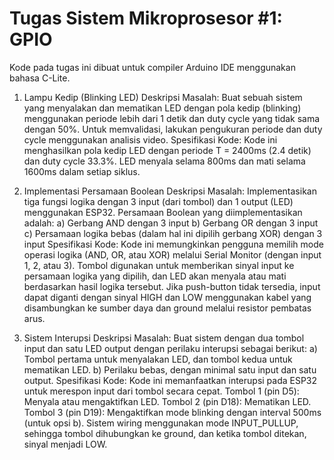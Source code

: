 # Tugas Sistem Mikroprosesor #1: GPIO
Kode pada tugas ini dibuat untuk compiler Arduino IDE menggunakan bahasa C-Lite.

1. Lampu Kedip (Blinking LED)
Deskripsi Masalah:
Buat sebuah sistem yang menyalakan dan mematikan LED dengan pola kedip (blinking) menggunakan periode lebih dari 1 detik dan duty cycle yang tidak sama dengan 50%. Untuk memvalidasi, lakukan pengukuran periode dan duty cycle menggunakan analisis video.
Spesifikasi Kode:
Kode ini menghasilkan pola kedip LED dengan periode T = 2400ms (2.4 detik) dan duty cycle 33.3%. LED menyala selama 800ms dan mati selama 1600ms dalam setiap siklus.

2. Implementasi Persamaan Boolean
Deskripsi Masalah:
Implementasikan tiga fungsi logika dengan 3 input (dari tombol) dan 1 output (LED) menggunakan ESP32. Persamaan Boolean yang diimplementasikan adalah:
a) Gerbang AND dengan 3 input
b) Gerbang OR dengan 3 input
c) Persamaan logika bebas (dalam hal ini dipilih gerbang XOR) dengan 3 input
Spesifikasi Kode:
Kode ini memungkinkan pengguna memilih mode operasi logika (AND, OR, atau XOR) melalui Serial Monitor (dengan input 1, 2, atau 3). Tombol digunakan untuk memberikan sinyal input ke persamaan logika yang dipilih, dan LED akan menyala atau mati berdasarkan hasil logika tersebut.
Jika push-button tidak tersedia, input dapat diganti dengan sinyal HIGH dan LOW menggunakan kabel yang disambungkan ke sumber daya dan ground melalui resistor pembatas arus.

3. Sistem Interupsi
Deskripsi Masalah:
Buat sistem dengan dua tombol input dan satu LED output dengan perilaku interupsi sebagai berikut:
a) Tombol pertama untuk menyalakan LED, dan tombol kedua untuk mematikan LED.
b) Perilaku bebas, dengan minimal satu input dan satu output.
Spesifikasi Kode:
Kode ini memanfaatkan interupsi pada ESP32 untuk merespon input dari tombol secara cepat.
Tombol 1 (pin D5): Menyala atau mengaktifkan LED.
Tombol 2 (pin D18): Mematikan LED.
Tombol 3 (pin D19): Mengaktifkan mode blinking dengan interval 500ms (untuk opsi b).
Sistem wiring menggunakan mode INPUT_PULLUP, sehingga tombol dihubungkan ke ground, dan ketika tombol ditekan, sinyal menjadi LOW.
